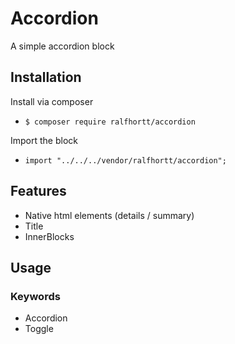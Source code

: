 # Accordion

A simple accordion block

## Installation

Install via composer
- `$ composer require ralfhortt/accordion`

Import the block
- `import "../../../vendor/ralfhortt/accordion";`

## Features

- Native html elements (details / summary)
- Title
- InnerBlocks

## Usage

### Keywords

- Accordion
- Toggle
